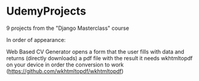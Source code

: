 # UdemyProjects
9 projects from the "Django Masterclass" course

In order of appearance:

Web Based CV Generator opens a form that the user fills with data and returns (directly downloads) a pdf file with the result
it needs wkhtmltopdf on your device in order the conversion to work (https://github.com/wkhtmltopdf/wkhtmltopdf)
